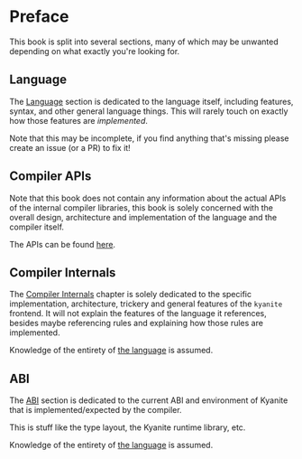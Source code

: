 # Preface

This book is split into several sections, many of which may be unwanted depending on what exactly you're looking for.

## Language

The [Language](./language/index.md) section is dedicated to the language itself, including features, syntax, and other
general language things. This will rarely touch on exactly how those features are *implemented*.

Note that this may be incomplete, if you find anything that's missing please create an issue (or a PR) to fix it!

## Compiler APIs

Note that this book does not contain any information about the actual APIs of the internal compiler libraries, this book
is solely concerned with the overall design, architecture and implementation of the language and the compiler itself.

The APIs can be found [here](https://pages.evanacox.io/kyanite/public/api/kyanite/index.html).

## Compiler Internals

The [Compiler Internals](./compiler/index.md) chapter is solely dedicated to the specific implementation, architecture,
trickery and general features of the `kyanite` frontend. It will not explain the features of the language it references,
besides maybe referencing rules and explaining how those rules are implemented.

Knowledge of the entirety of [the language](./language/index.md) is assumed.

## ABI

The [ABI](./abi/index.md) section is dedicated to the current ABI and environment of Kyanite that is
implemented/expected by the compiler.

This is stuff like the type layout, the Kyanite runtime library, etc.

Knowledge of the entirety of [the language](./language/index.md) is assumed.